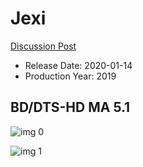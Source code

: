 # Jexi

[Discussion Post](https://www.avsforum.com/threads/bass-eq-for-filtered-movies.2995212/post-59115024)

* Release Date: 2020-01-14
* Production Year: 2019

## BD/DTS-HD MA 5.1

![img 0](https://i.imgur.com/TlKaLok.jpg)

![img 1](https://i.imgur.com/5t0pgJ9.png)

